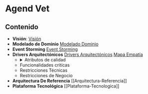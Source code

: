 # Agend Vet

## Contenido

- **Visión**: [Visión](https://github.com/juanCardona02/DocumentacionAgendVet/blob/1c62880083cba69b75f43f6f566611d23fa633c0/Visi%C3%B3n.md)
- **Modelado de Dominio** [Modelado Dominio](https://drive.google.com/file/d/1biPMACpC6PVnlxnaMcAy8FE57Oh2dilD/view?usp=sharing)
- **Event Storming** [Event Storming](https://miro.com/welcomeonboard/ZEd3eGF0eE5MMGVFUERTWmJQcHBMYlhjeGtORURWR0dtM2xmZTdXQXRmVUIyeWFCbGNkSThKSlh3OVZSdGVHd3wzNDU4NzY0NTIxMzE3NDc4MTA4?share_link_id=636179094326)
- **Drivers Arquitectónicos** [Drivers Arquitectónicos](https://github.com/juanCardona02/DocumentacionAgendVet/blob/f9b141b894052b96f26c7132bb20d75a6dfe5448/Drivers-Arquitect%C3%B3nicos.md)
    [Mapa Empatía](https://docs.google.com/spreadsheets/d/1S_FjFUqPp5lyossS7RIULytX8pctjinT/edit?usp=sharing&ouid=100818533910801106935&rtpof=true&sd=true)
  - <details><summary>Atributos de calidad</summary>
        1. Priorización de atributos<Br>
        2. Características<Br>
        3. Escenarios de calidad</details>
  - Funcionalidades critícas
  - Restricciones Técnicas
  - Restricciones de Negocio
- **Arquitectura De Referencia** [[Arquitectura-Referencia]]
- **Plataforma Tecnológica** [[Plataforma-Tecnologica]]
